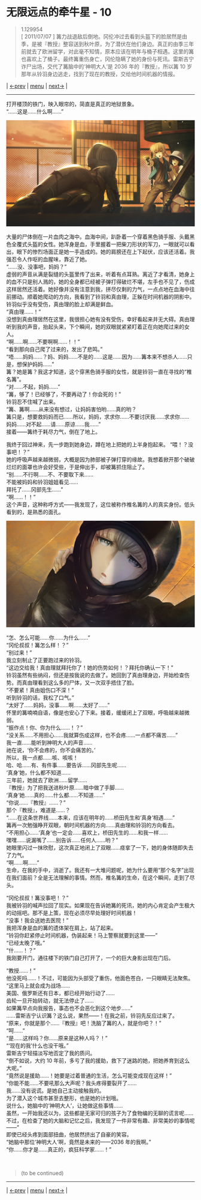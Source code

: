 # 无限远点的牵牛星 - 10
> 1.129954  
> [ 2011/07/07 ] 篝力战退敌后倒地。冈伦冲过去看到头盔下的脸居然是由季，是被『教授』整容送到秋叶原，为了潜伏在他们身边。真正的由季三年前就去了欧洲留学，对此毫不知情，原本应该在明年与桶子相遇。这里的篝也喜欢上了桶子。最终篝重伤身亡，冈伦隐瞒了她的身份与死讯。雷斯吉宁诈尸出场，交代了篝脑中的‘神明大人’是 2036 年的『教授』，所以篝 10 岁那年从铃羽身边逃走，找到了现在的教授，交给他时间机器的情报。  

| [←prev](./0161) | [menu](../) | [next→](./0163) |

---

打开楼顶的铁门，映入眼帘的，简直是真正的地狱景象。  
“……这是……什么啊……”  

![](../static/image/0162-1.png)

大量的尸体倒在一片血肉之海中。血海中间，趴卧着一个穿着黑色骑手服、头戴黑色全覆式头盔的女性。她浑身是血，手里握着一把柴刀形状的军刀，一眼就可以看出，眼下的惨烈场面正是她一手造成的。她的肩膀还在上下起伏，应该还活着。我强忍令人作呕的血腥味，靠近了她。  
“……没、没事吧，妈妈？”  
虚弱的声音从满是裂缝的头盔里传了出来，听着有点耳熟。离近了才看清，她身上的血不只是别人溅的，她的全身都已经被子弹打得破烂不堪，左手也不见了，伤成这样居然还活着。她好像并没有注意到我，拼尽仅剩的力气，一点点地在血海中往前挪动。顺着她爬动的方向，我看到了铃羽和真由理，正躲在时间机器的阴影中。铃羽似乎没有受伤，真由理的脸上却满是鲜血。  
“真由理……！”  
没想到真由理居然在这里，我很担心她有没有受伤，幸好看起来并无大碍。真由理听到我的声音，抬起头来，下个瞬间，她的双眼就紧紧盯着正在向她爬过来的女人。  
“啊……啊……不要啊啊……！！”  
“看到那向自己爬了过来的，发出了悲鸣。”  
“唔……妈妈……？妈、妈妈……不是的……这是……因为……篝本来不想杀人……只是，想保护妈妈……”  
篝？她是篝？我这才知道，这个穿黑色骑手服的女性，就是铃羽一直在寻找的“椎名篝”。  
“对……不起，妈妈……”  
“篝，够了！已经够了，不要再动了！你会死的！”  
铃羽忍不住喊了出来。  
“篝、篝啊……从来没有想过，让妈妈害怕哟……真的哟？  
 篝只是，想要救妈妈而已……所以，妈妈，求求你……不要讨厌我……求求你……  
 妈妈……对不起……请……原谅……我……”  
接着——篝终于耗尽力气，倒在了地上。  

我终于回过神来，先一步跑到她身边，蹲在地上把她的上半身抱起来。
“喂！？没事吧！？”  
她的呼吸声越来越微弱，大概是因为肺部被子弹打穿的缘故。我想着掀开那个破破烂烂的面罩也许会好受些，于是伸出手，却被篝抓住阻止了。  
“别……不行啊……不、不要取下来……  
 不能被妈妈和铃羽姐姐看见……  
 拜托了……冈部先生……”  
“啊……！！”  
这个声音，这种称呼方式——我发现了，这位被称作椎名篝的人的真实身份。低头看到的，是熟悉的面孔。  

![](../static/image/0162-2.png)

“怎、怎么可能……你……为什么……”  
“冈伦叔叔！篝怎么样！？”  
“别过来！”  
我立刻制止了正要跑过来的铃羽。  
“这边交给我！真由理就拜托你了！她的伤势如何！？拜托你确认一下！”  
铃羽虽然有些纳闷，但还是按我说的去做了。她回到了真由理身边，开始检查伤势。而真由理看到这么多的尸体，又一次双手捂住了脸。  
“不要紧！真由姐伤口不深！”  
听到铃羽的话，我松了口气。”  
“太好了……妈妈，没事……啊……太好了……”  
怀里的篝喃喃自语，像是也安心了下来。接着，缓缓闭上了双眼，呼吸越来越微弱。  
“振作点！你、你为什么……！？”  
“没关系……不用担心……我就算伤成这样，也不会疼……一点都不痛苦……”  
 我一直……能听到神明大人的声音……  
 祂在说，‘你不会疼的，你不会痛苦的。’  
 所以，我一点都……咳、咳咳！  
 哈、哈……有、有件事……要告诉……冈部先生呢……  
 ‘真身’她，什么都不知道……  
 三年前，她就去了欧洲……留学……  
 『教授』为了把我送进秋叶原……暗中做了手脚……  
 ‘真身’她……真的……什么都……不知道……”  
“你说……『教授』……？”  
那个『教授』，难道是……？  
“……在这条世界线……本来，应该在明年的……桥田先生和‘真身’相遇……”  
篝再一次勉强睁开双眼，朝时间机器的方向……真由理和铃羽的方向看去。  
“不用担心……‘真身’也一定会……喜欢上，桥田先生的……和我一样……  
 嘿嘿……说漏嘴了……别告诉……任何人……哟？”  
她眼里闪过一抹欣慰，这次真正地闭上了双眼……痉挛了一下，她的身体随即失去了力气。  
“啊……啊……”  
生命，在我的手中，消逝了。我还有一大堆问题呢，她为什么要用“那个名字”出现在我们面前？全是无法理解的事情。然而，椎名篝的生命，在这个瞬间，走到了尽头。  

“冈伦叔叔！篝没事吧！？”  
我被铃羽的喊声拉回了现实。如果现在告诉她篝的死讯，她的内心肯定会产生极大的动摇吧。那不是上策，现在必须尽早处理好时间机器！  
“没事！我会送她去医院！”  
我把浑身是血的篝的遗体架在肩上，站了起来。  
“铃羽你赶紧停止时间机器，伪装起来！马上警察就要到这里——”  
“已经太晚了哦。”  
“什……！？”  
我刚要开门，通往楼下的铁门自己打开了，一个的巨大身影出现在门后。  

“教授……！”  
他没死吗……！不过，可能因为头部受了重伤，他面色苍白，一只眼睛无法聚焦。  
“这里马上就会成为战场……  
 美国、俄罗斯还有日本，都已经开始行动了……  
 齿轮一旦开始转动，就无法停止了……  
 如果篝早点向我报告，事态也不会恶化到这个地步……”  
……雷斯吉宁认识篝？这么说，果然——！在我之前，铃羽先反应过来了。  
“原来，你就是那个……『教授』吧！洗脑了篝的人，就是你吧？！”  
“呵……”  
“是……这样吗？你……原来是这种人吗？！”  
“‘现在的我’什么也没干哦。”  
雷斯吉宁轻描淡写地否定了我的质问。  
“倒不如说，大约 10 年前，多亏了我的援助，救下了迷路的她，把她养育到这么大呢。”  
“竟然说是援助……！她要是过着普通的生活，怎么可能变成现在这样！”  
“你能不能……不要吼那么大声呢？我头疼得要裂开了……  
 我……没有说谎。是她自己主动接触我的。  
 为了潜入这个城市甚至去整形，也是她的计划哦。  
 说什么，她脑中的‘神明大人’，让她做这些事情……  
 虽然，一开始我还以为，这些都是无家可归的孩子为了食物编的无聊的谎言呢……  
 不过，在检查了她的大脑和记忆之后，我发现了一件非常有趣、非常美妙的事情呢——”  
即使已经头疼到面部扭曲，他居然挤出了自豪的笑容。  
“她脑中那位‘神明大人’啊，竟然是未来的——2036 年的我啊。”  
“你……你才是……真正的，疯狂科学家……！”  


<br/>

> (to be continued)

---

| [←prev](./0161) | [menu](../) | [next→](./0163) |
